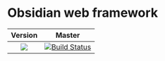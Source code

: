 # Obsidian web framework

| **Version** | **Master** |
|:---:|:---:|
|[![](http://meritbadge.herokuapp.com/obsidian)](https://crates.io/crates/obsidian)|[![Build Status](https://travis-ci.com/obsidian-rs/obsidian.svg?branch=master)](https://travis-ci.com/obsidian-rs/obsidian)|
